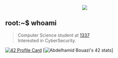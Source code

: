 </p>
<p align="center">  
<img src ="https://miro.medium.com/max/1400/0*goaFvkjpQM-0p0h6./">
</p>

## root:~$ whoami
>  Computer Science student at [1337](1337.ma) \
>  Interested in CyberSecurity.


[![42 Profile Card](https://1337-readme.vercel.app/api/profile?dark=true&login=abouazi)](https://github.com/abdelhamidbouazi)
[![Abdelhamid Bouazi's 42 stats](https://badge42.vercel.app/api/v2/cl1wyfjfs003509mhbuaktimz/stats?cursusId=21&coalitionId=75)]
